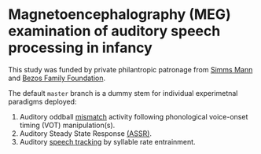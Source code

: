 # Magnetoencephalography (MEG) examination of auditory speech processing in infancy

This study was funded by private philantropic patronage from [Simms Mann](https://www.simmsmanninstitute.org) and [Bezos Family Foundation](https://www.bezosfamilyfoundation.org).

The default `master` branch is a dummy stem for individual experimetnal paradigms deployed:

1. Auditory oddball [mismatch](https://github.com/ktavabi/badbaby/tree/dataset-mmn) activity following phonological voice-onset timing (VOT) manipulation(s).
2. Auditory Steady State Response [(ASSR)](https://github.com/ktavabi/badbaby/tree/dataset-tone).
3. Auditory [speech tracking](https://github.com/ktavabi/badbaby/tree/dataset-mmn) by syllable rate entrainment.
